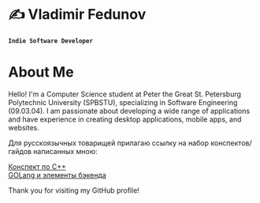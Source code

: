# ✍ Vladimir Fedunov 

**` Indie Software Developer `**

# About Me

Hello! I'm a Computer Science student at Peter the Great St. Petersburg Polytechnic University (SPBSTU), specializing in Software Engineering (09.03.04). I am passionate about developing a wide range of applications and have experience in creating desktop applications, mobile apps, and websites.

Для русскоязычных товарищей прилагаю ссылку на набор конспектов/гайдов написанных мною:

<a href="https://carbonated-sceptre-6c8.notion.site/C-dbf8ca9676ec4315a4c12bce48fa7175?pvs=74">Конспект по C++</a></br>
<a href="https://carbonated-sceptre-6c8.notion.site/Go-72ce11c912f647558304f8b64ea67f23">GOLang и элементы бэкенда</a>

Thank you for visiting my GitHub profile!
